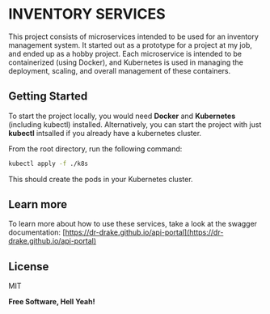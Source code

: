 # INVENTORY SERVICES
This project consists of microservices intended to be used for an inventory management system. It started out as a prototype for a project at my job, and ended up as a hobby project.
Each microservice is intended to be containerized (using Docker), and Kubernetes is used in managing the deployment, scaling, and overall management of these containers.

## Getting Started
To start the project locally, you would need **Docker** and **Kubernetes** (including kubectl) installed.
Alternatively, you can start the project with just **kubectl** intsalled if you already have a kubernetes cluster.

From the root directory, run the following command:
```bash
kubectl apply -f ./k8s
```

This should create the pods in your Kubernetes cluster.


## Learn more
To learn more about how to use these services, take a look at the swagger documentation:
[https://dr-drake.github.io/api-portal](https://dr-drake.github.io/api-portal)


## License

MIT

**Free Software, Hell Yeah!**